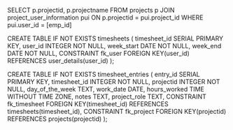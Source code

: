 SELECT p.projectid, p.projectname
FROM projects p
JOIN project_user_information pui ON p.projectid = pui.project_id
WHERE pui.user_id = [emp_id]



CREATE TABLE IF NOT EXISTS timesheets (
    timesheet_id SERIAL PRIMARY KEY,
    user_id INTEGER NOT NULL,
    week_start DATE NOT NULL,
    week_end DATE NOT NULL,
    CONSTRAINT fk_user
        FOREIGN KEY(user_id) 
        REFERENCES user_details(user_id)
);

CREATE TABLE IF NOT EXISTS timesheet_entries (
    entry_id SERIAL PRIMARY KEY,
    timesheet_id INTEGER NOT NULL,
    projectid INTEGER NOT NULL,
    day_of_the_week TEXT,
    work_date DATE,
    hours_worked TIME WITHOUT TIME ZONE,
    notes TEXT,
    project_role TEXT,
    CONSTRAINT fk_timesheet
        FOREIGN KEY(timesheet_id) 
        REFERENCES timesheets(timesheet_id),
    CONSTRAINT fk_project
        FOREIGN KEY(projectid) 
        REFERENCES projects(projectid)
);
